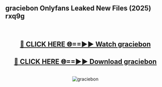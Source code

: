 <h2>graciebon Onlyfans Leaked New Files (2025) rxq9g</h2>
<br>
<div align="center">
<h2><a href="https://mediafiles.top/graciebon&ref=git" rel="nofollow">🔴 CLICK HERE 🌐==►► Watch graciebon</a></h2>
<h2><a href="https://mediafiles.top/graciebon&ref=git" rel="nofollow">🔴 CLICK HERE 🌐==►► Download graciebon</a></h2>
<br>
<a href="https://mediafiles.top/graciebon&ref=git" rel="nofollow" data-target="animated-image.originalLink"><img src="https://i.ibb.co.com/xMMVF88/686577567.gif" alt="graciebon" style="max-width: 100%; display: inline-block;" data-target="animated-image.originalImage"></a>
</div>
<br>
<br>